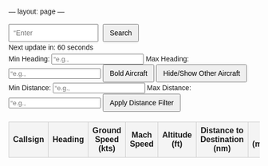 —
layout: page
—

<style>
body {
font-family: Arial, sans-serif;
margin: 20px;
line-height: 1.6;
}
#searchContainer {
margin-bottom: 20px;
}
input[type=“text”] {
padding: 8px;
font-size: 14px;
width: 180px;
margin-right: 5px;
}
button {
padding: 8px 12px;
font-size: 14px;
cursor: pointer;
}
#countdownTimer {
margin-top: 10px;
font-size: 12px;
color: #555;
}
.filter-container {
margin-bottom: 20px;
}
.filter-container input {
width: 60px;
margin-right: 5px;
padding: 5px;
font-size: 12px;
}
.filter-container button {
padding: 6px 10px;
font-size: 12px;
margin-right: 5px;
}
table {
width: 100%;
border-collapse: collapse;
margin-top: 20px;
}
th, td {
border: 1px solid #ccc;
padding: 8px;
text-align: center;
}
th {
background-color: #f4f4f4;
}
#stopUpdateButton {
margin-top: 10px;
padding: 8px 12px;
display: none;
cursor: pointer;
}
</style>

<div id=“searchContainer”>
<input type=“text” id=“icao” placeholder=“Enter ICAO code” maxlength=“4”>
<button id=“searchButton”>Search</button>
<div id=“countdownTimer” style=“display: none;”>Next update in: 60 seconds</div>
</div>

<form id=“filterForm” style=“margin-top: 20px;”>
<label for=“minHeading”>Min Heading:</label>
<input type=“number” id=“minHeading” min=“0” max=“360” placeholder=“e.g., 0”>
<label for=“maxHeading”>Max Heading:</label>
<input type=“number” id=“maxHeading” min=“0” max=“360” placeholder=“e.g., 90”>
<button type=“button” id=“boldHeadingButton”>Bold Aircraft</button>
<button type=“button” id=“toggleHeadingButton”>Hide/Show Other Aircraft</button>
<label for=“minDistance”>Min Distance:</label>
<input type=“number” id=“minDistance” min=“0” placeholder=“e.g., 50”>
<label for=“maxDistance”>Max Distance:</label>
<input type=“number” id=“maxDistance” min=“0” placeholder=“e.g., 500”>
<button type=“button” id=“applyDistanceFilterButton”>Apply Distance Filter</button>
</form>

<table id=“flightsTable”>
<thead>
<tr>
<th>Callsign</th>
<th>Heading</th>
<th>Ground Speed (kts)</th>
<th>Mach Speed</th>
<th>Altitude (ft)</th>
<th>Distance to Destination (nm)</th>
<th>ETA (minutes)</th>
</tr>
</thead>
<tbody>
<!— Dynamic rows —>
</tbody>
</table>


<script src=“/js/if-tools.js”></script>